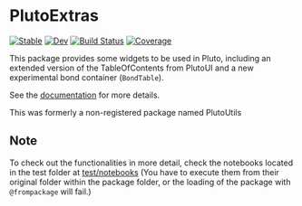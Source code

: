 # PlutoExtras
[![Stable](https://img.shields.io/badge/docs-stable-blue.svg)](https://disberd.github.io/PlutoExtras.jl/)
[![Dev](https://img.shields.io/badge/docs-dev-blue.svg)](https://disberd.github.io/PlutoExtras.jl/dev)
[![Build Status](https://github.com/disberd/PlutoExtras.jl/actions/workflows/CI.yml/badge.svg?branch=master)](https://github.com/disberd/PlutoExtras.jl/actions/workflows/CI.yml?query=branch%3Amaster)
[![Coverage](https://codecov.io/gh/disberd/PlutoExtras.jl/branch/master/graph/badge.svg)](https://codecov.io/gh/disberd/PlutoExtras.jl)

This package provides some widgets to be used in Pluto, including an extended version of the TableOfContents from PlutoUI and a new experimental bond container (`BondTable`). 

See the [documentation](https://disberd.github.io/PlutoExtras.jl/) for more details.

This was formerly a non-registered package named PlutoUtils
## Note
To check out the functionalities in more detail, check the notebooks located in the test folder at [test/notebooks](./test/notebooks/) (You have to execute them from their original folder within the package folder, or the loading of the package with `@frompackage` will fail.)
